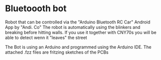 
# Bluetoooth bot
Robot that can be controlled via the "Arduino Bluetooth RC Car" Android App by "Andi. Co"
The robot is automatically using the blinkers and breaking before hitting walls.
If you use it together with CNY70s you will be able to detect wenn it "leaves" the street

The Bot is using an Arduino and programmed using the Arduino IDE.
The attached .fzz files are fritzing sketches of the PCBs